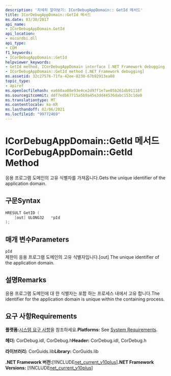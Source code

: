 ```yaml
---
description: '자세히 알아보기: ICorDebugAppDomain:: GetId 메서드'
title: ICorDebugAppDomain::GetId 메서드
ms.date: 03/30/2017
api_name:
- ICorDebugAppDomain.GetId
api_location:
- mscordbi.dll
api_type:
- COM
f1_keywords:
- ICorDebugAppDomain::GetId
helpviewer_keywords:
- GetId method, ICorDebugAppDomain interface [.NET Framework debugging]
- ICorDebugAppDomain::GetId method [.NET Framework debugging]
ms.assetid: 32c27576-71fa-42ee-8230-67b92913ea08
topic_type:
- apiref
ms.openlocfilehash: ea660aa08e93e4ce2d97f1e7ae05b261db91118f
ms.sourcegitcommit: ddf7edb67715a5b9a45e3dd44536dabc153c1de0
ms.translationtype: MT
ms.contentlocale: ko-KR
ms.lasthandoff: 02/06/2021
ms.locfileid: "99772469"
---
```

# <a name="icordebugappdomaingetid-method"></a><span data-ttu-id="4425b-103">ICorDebugAppDomain::GetId 메서드</span><span class="sxs-lookup"><span data-stu-id="4425b-103">ICorDebugAppDomain::GetId Method</span></span>

<span data-ttu-id="4425b-104">응용 프로그램 도메인의 고유 식별자를 가져옵니다.</span><span class="sxs-lookup"><span data-stu-id="4425b-104">Gets the unique identifier of the application domain.</span></span>  
  
## <a name="syntax"></a><span data-ttu-id="4425b-105">구문</span><span class="sxs-lookup"><span data-stu-id="4425b-105">Syntax</span></span>  
  
```cpp  
HRESULT GetID (  
    [out] ULONG32   *pId  
);  
```  
  
## <a name="parameters"></a><span data-ttu-id="4425b-106">매개 변수</span><span class="sxs-lookup"><span data-stu-id="4425b-106">Parameters</span></span>  

 `pId`  
 <span data-ttu-id="4425b-107">제한이 응용 프로그램 도메인의 고유 식별자입니다.</span><span class="sxs-lookup"><span data-stu-id="4425b-107">[out] The unique identifier of the application domain.</span></span>  
  
## <a name="remarks"></a><span data-ttu-id="4425b-108">설명</span><span class="sxs-lookup"><span data-stu-id="4425b-108">Remarks</span></span>  

 <span data-ttu-id="4425b-109">응용 프로그램 도메인에 대 한 식별자는 포함 하는 프로세스 내에서 고유 합니다.</span><span class="sxs-lookup"><span data-stu-id="4425b-109">The identifier for the application domain is unique within the containing process.</span></span>  
  
## <a name="requirements"></a><span data-ttu-id="4425b-110">요구 사항</span><span class="sxs-lookup"><span data-stu-id="4425b-110">Requirements</span></span>  

 <span data-ttu-id="4425b-111">**플랫폼:**[시스템 요구 사항](../../get-started/system-requirements.md)을 참조하세요.</span><span class="sxs-lookup"><span data-stu-id="4425b-111">**Platforms:** See [System Requirements](../../get-started/system-requirements.md).</span></span>  
  
 <span data-ttu-id="4425b-112">**헤더:** CorDebug.idl, CorDebug.h</span><span class="sxs-lookup"><span data-stu-id="4425b-112">**Header:** CorDebug.idl, CorDebug.h</span></span>  
  
 <span data-ttu-id="4425b-113">**라이브러리:** CorGuids.lib</span><span class="sxs-lookup"><span data-stu-id="4425b-113">**Library:** CorGuids.lib</span></span>  
  
 <span data-ttu-id="4425b-114">**.NET Framework 버전:**[!INCLUDE[net_current_v10plus](../../../../includes/net-current-v10plus-md.md)]</span><span class="sxs-lookup"><span data-stu-id="4425b-114">**.NET Framework Versions:** [!INCLUDE[net_current_v10plus](../../../../includes/net-current-v10plus-md.md)]</span></span>
